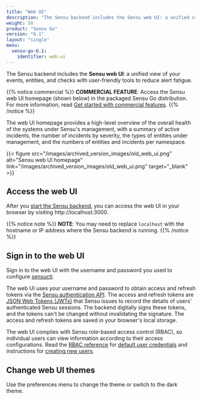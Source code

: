 ```yaml
---
title: "Web UI"
description: "The Sensu backend includes the Sensu web UI: a unified view of your Sensu resources with user-friendly tools to reduce alert fatigue. Read this guide to start using the Sensu web UI."
weight: 50
product: "Sensu Go"
version: "6.1"
layout: "single"
menu:
  sensu-go-6.1:
    identifier: web-ui
---
```


The Sensu backend includes the **Sensu web UI**: a unified view of your events, entities, and checks with user-friendly tools to reduce alert fatigue.

<a id="webui-homepage"></a>

{{% notice commercial %}}
**COMMERCIAL FEATURE**: Access the Sensu web UI homepage (shown below) in the packaged Sensu Go distribution.
For more information, read [Get started with commercial features](../commercial/).
{{% /notice %}}

The web UI homepage provides a high-level overview of the overall health of the systems under Sensu's management, with a summary of active incidents, the number of incidents by severity, the types of entities under management, and the numbers of entities and incidents per namespace.

{{< figure src="/images/archived_version_images/old_web_ui.png" alt="Sensu web UI homepage" link="/images/archived_version_images/old_web_ui.png" target="_blank" >}}

## Access the web UI

After you [start the Sensu backend][1], you can access the web UI in your browser by visiting http://localhost:3000.

{{% notice note %}}
**NOTE**: You may need to replace `localhost` with the hostname or IP address where the Sensu backend is running.
{{% /notice %}}

## Sign in to the web UI

Sign in to the web UI with the username and password you used to configure [sensuctl][2].

The web UI uses your username and password to obtain access and refresh tokens via the [Sensu authentication API][7].
The access and refresh tokens are [JSON Web Tokens (JWTs)][2] that Sensu issues to record the details of users' authenticated Sensu sessions.
The backend digitally signs these tokens, and the tokens can't be changed without invalidating the signature.
The access and refresh tokens are saved in your browser's local storage.

The web UI complies with Sensu role-based access control (RBAC), so individual users can view information according to their access configurations.
Read the [RBAC reference][3] for [default user credentials][4] and instructions for [creating new users][5].

## Change web UI themes

Use the preferences menu to change the theme or switch to the dark theme.


[1]: ../observability-pipeline/observe-schedule/backend#start-the-service
[2]: ../sensuctl/#first-time-setup-and-authentication
[3]: ../operations/control-access/rbac/
[4]: ../operations/control-access/rbac#default-users
[5]: ../operations/control-access/rbac#create-users
[7]: ../api/auth/
